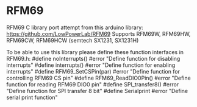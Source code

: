 # RFM69
RFM69 C library port attempt from this arduino library: https://github.com/LowPowerLab/RFM69
Supports RFM69W, RFM69HW, RFM69CW, RFM69HCW (semtech SX1231, SX1231H)

To be able to use this library please define these function interfaces in RFM69.h:
#define noInterrupts()      #error "Define function for disabling interrupts"
#define interrupts()        #error "Define function for enabling interrupts"
#define RFM69_SetCSPin(par) #error "Define function for controlling RFM69 CS pin"
#define RFM69_ReadDIO0Pin() #error "Define function for reading RFM69 DIO0 pin"
#define SPI_transfer8()     #error "Define function for SPI transfer 8 bit"
#define Serialprint         #error "Define serial print function"   

